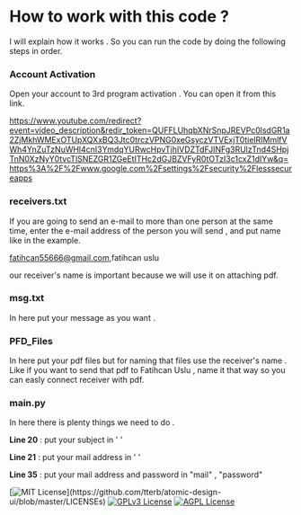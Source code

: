 
# How to work with this code ?

I will explain how it works . So you can run the code by doing the following steps in order.
### Account Activation

Open your account to 3rd program activation . You can open it from this link.

https://www.youtube.com/redirect?event=video_description&redir_token=QUFFLUhqbXNrSnpJREVPc0lsdGR1a2ZjMkhWMExOTUpXQXxBQ3Jtc0trczVPNG0xeGsyczVTVExjT0tielRIMmlfVWh4YnZuTzNuWHl4cnI3YmdqYURwcHpvTjhIVDZTdFJINFg3RUlzTnd4SHpjTnN0XzNyY0tvcTlSNEZGR1ZGeEtITHc2dGJBZVFyR0tOTzI3c1cxZ1dIYw&q=https%3A%2F%2Fwww.google.com%2Fsettings%2Fsecurity%2Flesssecureapps



### receivers.txt

If you are going to send an e-mail to more than one person at the same time, enter the e-mail address of the person you will send , and put name like in the example.

fatihcan55666@gmail.com,fatihcan uslu

our receiver's name is important because we will use it on attaching pdf.

### msg.txt

In here put your message as you want . 

### PFD_Files

In here put your pdf files but for naming that files use the receiver's name . Like if you want to send that pdf to Fatihcan Uslu , name it that way so you can easly connect receiver with pdf.

### main.py

In here there is plenty things we need to do .

**Line 20** : put your subject in ' '

**Line 21** : put your mail address in ' '

**Line 35** : put your mail address and password in "mail" , "password"







[![MIT License](https://img.shields.io/apm/l/atomic-design-ui.svg?)](https://github.com/tterb/atomic-design-ui/blob/master/LICENSEs)
[![GPLv3 License](https://img.shields.io/badge/License-GPL%20v3-yellow.svg)](https://opensource.org/licenses/)
[![AGPL License](https://img.shields.io/badge/license-AGPL-blue.svg)](http://www.gnu.org/licenses/agpl-3.0)

  
